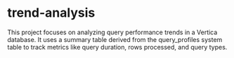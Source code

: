 # trend-analysis
This project focuses on analyzing query performance trends in a Vertica database. It uses a summary table derived from the query_profiles system table to track metrics like query duration, rows processed, and query types.
